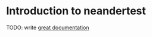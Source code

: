 # Introduction to neandertest

TODO: write [great documentation](http://jacobian.org/writing/what-to-write/)
